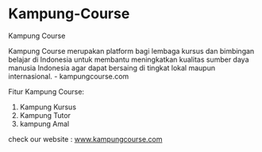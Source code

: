 # Kampung-Course
Kampung Course 

Kampung Course merupakan platform bagi lembaga kursus dan bimbingan belajar di Indonesia untuk membantu meningkatkan kualitas sumber daya manusia Indonesia agar dapat bersaing di tingkat lokal maupun internasional. - kampungcourse.com

Fitur Kampung Course:
1. Kampung Kursus
2. Kampung Tutor
3. kampung Amal

check our website : www.kampungcourse.com
